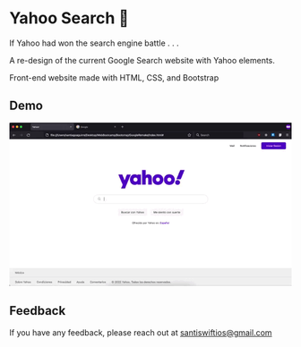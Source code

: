 
# Yahoo Search 🔎

If Yahoo had won the search engine battle . . . 

A re-design of the current Google Search website with Yahoo elements.

Front-end website made with HTML, CSS, and Bootstrap

## Demo

![Sample Gif](YahooSearchDemo.gif)

## Feedback

If you have any feedback, please reach out at santiswiftios@gmail.com

